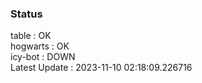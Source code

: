 ### Status


table : OK  
hogwarts : OK  
icy-bot : DOWN  
Latest Update : 2023-11-10 02:18:09.226716
